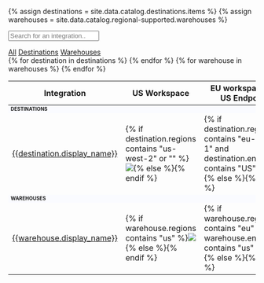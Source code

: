 {% assign destinations = site.data.catalog.destinations.items %}
{% assign warehouses = site.data.catalog.regional-supported.warehouses %}

<input class="table-search" type="text" id="filterInput" onkeyup="searchFilter()"
  placeholder="Search for an integration..">
<div class="button-container" id="btnContainer">
  <a href="#" id="all" class="button button-link active">All</a>
  <a href="#" id="destination" class="button button-link">Destinations</a>
  <a href="#" id="warehouse" class="button button-link">Warehouses</a>
</div>

<table id="settingsTable">
  <thead>
    <tr>
      <th>Integration</th>
      <th>US Workspace</th>
      <th>EU workspace w/ US Endpoint</th>
      <th>EU workspace w/ EU Endpoint</th>
    </tr>
  </thead>
  <tbody>
    <tr class="settingRow destination">
      <td colspan="4" style="font-weight: bold; background-color:fafbff;font-size: 10px; text-transform: uppercase;"
        id="settingRow">
        Destinations</td>
    </tr>
    {% for destination in destinations %}
    <tr class="settingRow destination" id="settingRow">
      <td><a href="/docs/{{destination.url}}">{{destination.display_name}}</a></td>
      <td>{% if destination.regions contains "us-west-2" or "" %}<img class="inline"
          src="/docs/images/supported.svg" />{% else %}<img alt="" class="inline"
          src="/docs/images/unsupported.svg" />{% endif %}</td>
      <td>{% if destination.regions contains "eu-west-1" and destination.endpoints contains "US" %}<img class="inline"
          src="/docs/images/supported.svg" />{% else %}<img alt="" class="inline"
          src="/docs/images/unsupported.svg" />{% endif %}</td>
      <td> {% if destination.regions contains "eu-west-1" and destination.endpoints contains "EU" %}<img class="inline"
          src="/docs/images/supported.svg" />{% else %}<img alt="" class="inline"
          src="/docs/images/unsupported.svg" />{% endif %}</td>
    </tr>
    {% endfor %}
    <tr class="settingRow warehouse">
      <td colspan="4" style="font-weight: bold; background-color:fafbff;font-size: 10px; text-transform: uppercase;"
        id="settingRow">
        Warehouses</td>
    </tr>
    {% for warehouse in warehouses %}
    <tr class="settingRow warehouse" id="settingRow">
      <td><a href="/docs/{{warehouse.url}}">{{warehouse.display_name}}</a></td>
      <td>{% if warehouse.regions contains "us" %}<img class="inline" src="/docs/images/supported.svg" />{% else %}<img
          alt="" class="inline" src="/docs/images/unsupported.svg" />{% endif %}</td>
      <td>{% if warehouse.regions contains "eu" and warehouse.endpoints contains "us" %}<img class="inline"
          src="/docs/images/supported.svg" />{% else %}<img alt="" class="inline"
          src="/docs/images/unsupported.svg" />{% endif %}</td>
      <td> {% if warehouse.regions contains "eu" and warehouse.endpoints contains "eu" %}<img class="inline"
          src="/docs/images/supported.svg" />{% else %}<img alt="" class="inline"
          src="/docs/images/unsupported.svg" />{% endif %}</td>
    </tr>
    {% endfor %}
  </tbody>
</table>

<script>
  function searchFilter() {
    var input, filter, table, tr, td, i, txtValue;

    input = document.getElementById("filterInput");
    filter = input.value.toUpperCase();
    table = document.getElementById("settingsTable");
    tr = document.getElementsByClassName("settingRow");
    for (i = 0; i < tr.length; i++) {
      td = tr[i].getElementsByTagName("td")[0];
      if (td) {
        txtValue = td.textContent || td.innerText;
        if (txtValue.toUpperCase().indexOf(filter) > -1) {
          tr[i].style.display = "";
        } else {
          tr[i].style.display = "none"
        }
      }
    }
  }

</script>
